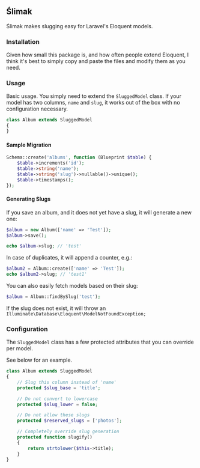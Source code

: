 ## Ślimak

Ślimak makes slugging easy for Laravel's Eloquent models.

### Installation

Given how small this package is, and how often people extend
Eloquent, I think it's best to simply copy and paste the files
and modify them as you need.

### Usage

Basic usage. You simply need to extend the `SluggedModel` class.
If your model has two columns, `name` and `slug`, it works out
of the box with no configuration necessary.

```php
class Album extends SluggedModel
{
}
```

#### Sample Migration

```php
Schema::create('albums', function (Blueprint $table) {
    $table->increments('id');
    $table->string('name');
    $table->string('slug')->nullable()->unique();
    $table->timestamps();
});
```

#### Generating Slugs

If you save an album, and it does not yet have a slug, it will
generate a new one:

```php
$album = new Album(['name' => 'Test']);
$album->save();

echo $album->slug; // 'test'
```

In case of duplicates, it will append a counter, e.g.:

```php
$album2 = Album::create(['name' => 'Test']);
echo $album2->slug; // 'test1'
```

You can also easily fetch models based on their slug:

```php
$album = Album::findBySlug('test');
```

If the slug does not exist, it will throw an `Illuminate\Database\Eloquent\ModelNotFoundException;`

### Configuration

The `SluggedModel` class has a few protected attributes that you can
override per model.

See below for an example.

```php
class Album extends SluggedModel
{
    // Slug this column instead of 'name'
    protected $slug_base = 'title';

    // Do not convert to lowercase
    protected $slug_lower = false;

    // Do not allow these slugs
    protected $reserved_slugs = ['photos'];

    // Completely override slug generation
    protected function slugify()
    {
        return strtolower($this->title);
    }
}
```

